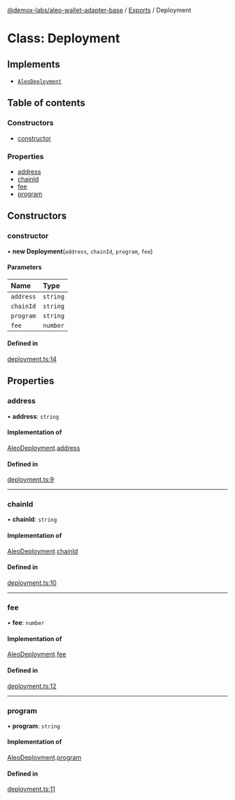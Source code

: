 [@demox-labs/aleo-wallet-adapter-base](../README.md) / [Exports](../modules.md) / Deployment

# Class: Deployment

## Implements

- [`AleoDeployment`](../interfaces/AleoDeployment.md)

## Table of contents

### Constructors

- [constructor](Deployment.md#constructor)

### Properties

- [address](Deployment.md#address)
- [chainId](Deployment.md#chainid)
- [fee](Deployment.md#fee)
- [program](Deployment.md#program)

## Constructors

### constructor

• **new Deployment**(`address`, `chainId`, `program`, `fee`)

#### Parameters

| Name | Type |
| :------ | :------ |
| `address` | `string` |
| `chainId` | `string` |
| `program` | `string` |
| `fee` | `number` |

#### Defined in

[deployment.ts:14](https://github.com/demox-labs/leo-wallet-adapter/blob/e633661/packages/core/base/deployment.ts#L14)

## Properties

### address

• **address**: `string`

#### Implementation of

[AleoDeployment](../interfaces/AleoDeployment.md).[address](../interfaces/AleoDeployment.md#address)

#### Defined in

[deployment.ts:9](https://github.com/demox-labs/leo-wallet-adapter/blob/e633661/packages/core/base/deployment.ts#L9)

___

### chainId

• **chainId**: `string`

#### Implementation of

[AleoDeployment](../interfaces/AleoDeployment.md).[chainId](../interfaces/AleoDeployment.md#chainid)

#### Defined in

[deployment.ts:10](https://github.com/demox-labs/leo-wallet-adapter/blob/e633661/packages/core/base/deployment.ts#L10)

___

### fee

• **fee**: `number`

#### Implementation of

[AleoDeployment](../interfaces/AleoDeployment.md).[fee](../interfaces/AleoDeployment.md#fee)

#### Defined in

[deployment.ts:12](https://github.com/demox-labs/leo-wallet-adapter/blob/e633661/packages/core/base/deployment.ts#L12)

___

### program

• **program**: `string`

#### Implementation of

[AleoDeployment](../interfaces/AleoDeployment.md).[program](../interfaces/AleoDeployment.md#program)

#### Defined in

[deployment.ts:11](https://github.com/demox-labs/leo-wallet-adapter/blob/e633661/packages/core/base/deployment.ts#L11)
